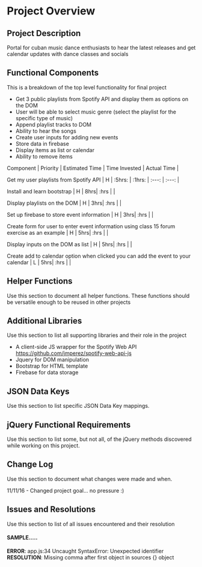 # Project Overview

## Project Description

Portal for cuban music dance enthusiasts to hear the latest releases and get calendar updates with dance classes and socials

## Functional Components 

This is a breakdown of the top level functionality for final project

* Get 3 public playlists from Spotify API and display them as options on the DOM
* User will be able to select music genre (select the playlist for the specific type of music)
* Append playlist tracks to DOM
* Ability to hear the songs
* Create user inputs for adding new events
* Store data in firebase
* Display items as list or calendar
* Ability to remove items


Component | Priority | Estimated Time | Time Invested | Actual Time |

Get my user playlists from Spotify API | H | :5hrs: |  :1hrs: | :---: | :---: |

Install and learn bootstrap | H | 8hrs| :hrs |  |

Display playlists on the DOM | H | 3hrs| :hrs |  |

Set up firebase to store event information | H | 3hrs| :hrs |  |

Create form for user to enter event information using class 15 forum exercise as an example | H | 5hrs| :hrs |  |

Display inputs on the DOM as list | H | 5hrs| :hrs |  |

Create add to calendar option when clicked you can add the event to your calendar | L | 5hrs| :hrs |  |


## Helper Functions
Use this section to document all helper functions. These functions should be versatile enough to be reused in other projects

## Additional Libraries
 Use this section to list all supporting libraries and their role in the project

* A client-side JS wrapper for the Spotify Web API https://github.com/jmperez/spotify-web-api-js
* Jquery for DOM manipulation
* Bootstrap for HTML template
* Firebase for data storage


## JSON Data Keys
 Use this section to list specific JSON Data Key mappings.  

## jQuery Functional Requirements
 Use this section to list some, but not all, of the jQuery methods discovered while working on this project.

## Change Log
 Use this section to document what changes were made and when.

11/11/16 - Changed project goal... no pressure :)


## Issues and Resolutions
 Use this section to list of all issues encountered and their resolution

#### SAMPLE.....
**ERROR**: app.js:34 Uncaught SyntaxError: Unexpected identifier                                
**RESOLUTION**: Missing comma after first object in sources {} object






